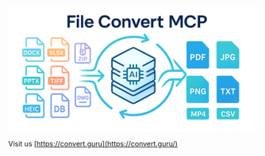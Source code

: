 ![convert-guru header image](convert-guru-header2.png)

Visit us [https://convert.guru](https://convert.guru/)

<!--
**convertguru/convertguru** is a ✨ _special_ ✨ repository because its `README.md` (this file) appears on your GitHub profile.

![convert-guru header image](convert-guru-header.jpg)

-->
